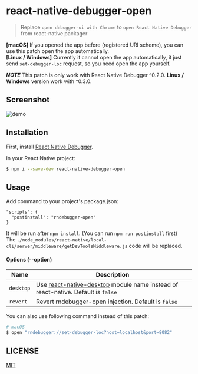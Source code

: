 # react-native-debugger-open

> Replace `open debugger-ui with Chrome` to `open React Native Debugger` from react-native packager

__[macOS]__ If you opened the app before (registered URI scheme), you can use this patch open the app automatically.  
__[Linux / Windows]__ Currently it cannot open the app automatically, it just send `set-debugger-loc` request, so you need open the app yourself.

__*NOTE*__ This patch is only work with React Native Debugger ^0.2.0. __Linux / Windows__ version work with ^0.3.0.

## Screenshot

![demo](https://cloud.githubusercontent.com/assets/3001525/15777379/59a9c654-29c1-11e6-8656-247b8450bc47.gif)

## Installation

First, install [React Native Debugger](https://github.com/jhen0409/react-native-debugger#installation).

In your React Native project:

```bash
$ npm i --save-dev react-native-debugger-open
```

## Usage

Add command to your project's package.json:

```
"scripts": {
  "postinstall": "rndebugger-open"
}
```

It will be run after `npm install`. (You can run `npm run postinstall` first)  
The `./node_modules/react-native/local-cli/server/middleware/getDevToolsMiddleware.js` code will be replaced.

#### Options (--option)

Name                  | Description
-------------         | -------------
`desktop`             | Use [react-native-desktop](https://github.com/ptmt/react-native-desktop) module name instead of react-native. Default is `false`
`revert`              | Revert rndebugger-open injection. Default is `false`

You can also use following command instead of this patch:

```bash
# macOS
$ open "rndebugger://set-debugger-loc?host=localhost&port=8082"
```

## LICENSE

[MIT](https://github.com/jhen0409/react-native-debugger/blob/master/LICENSE.md)
